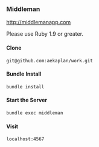### Middleman
http://middlemanapp.com

Please use Ruby 1.9 or greater.

#### Clone
```
git@github.com:aekaplan/work.git
```

#### Bundle Install
```
bundle install
```

#### Start the Server
```
bundle exec middleman
```

#### Visit
```
localhost:4567
```
